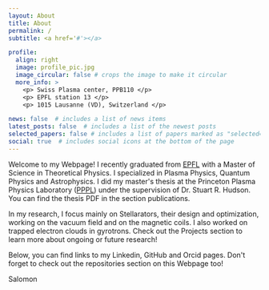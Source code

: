 ```yaml
---
layout: About
title: About
permalink: /
subtitle: <a href='#'></a>

profile:
  align: right
  image: profile_pic.jpg
  image_circular: false # crops the image to make it circular
  more_info: >
    <p> Swiss Plasma center, PPB110 </p>
    <p> EPFL station 13 </p>
    <p> 1015 Lausanne (VD), Switzerland </p>

news: false  # includes a list of news items
latest_posts: false  # includes a list of the newest posts
selected_papers: false # includes a list of papers marked as "selected={true}"
social: true  # includes social icons at the bottom of the page
---
```


Welcome to my Webpage! I recently graduated from [EPFL](https://www.epfl.ch/en/) with a Master of Science in Theoretical Physics. I specialized in Plasma Physics, Quantum Physics and Astrophysics. I did my master's thesis at the Princeton Plasma Physics Laboratory ([PPPL](https://www.pppl.gov)) under the supervision of Dr. Stuart R. Hudson. You can find the thesis PDF in the section publications.

In my research, I focus mainly on Stellarators, their design and optimization, working on the vacuum field and on the magnetic coils. I also worked on trapped electron clouds in gyrotrons. Check out the Projects section to learn more about ongoing or future research!  

Below, you can find links to my Linkedin, GitHub and Orcid pages. Don't forget to check out the repositories section on this Webpage too! 

Salomon 
